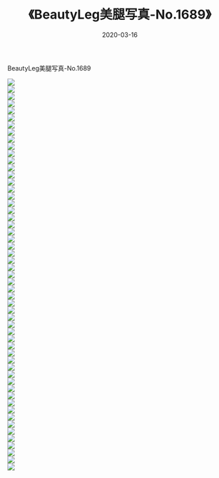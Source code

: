 ﻿---
layout: post
title:  《BeautyLeg美腿写真-No.1689》
date:   2020-03-16
img: http://img.660000.xyz/Sharelink/网络美图/2020/BeautyLeg美腿写真-No.1689/000.jpg
categories: [美女, 清纯, 唯美]
---

BeautyLeg美腿写真-No.1689

  ![](http://img.660000.xyz/Sharelink/网络美图/2020/BeautyLeg美腿写真-No.1689/001.jpg) <br> ![](http://img.660000.xyz/Sharelink/网络美图/2020/BeautyLeg美腿写真-No.1689/002.jpg) <br> ![](http://img.660000.xyz/Sharelink/网络美图/2020/BeautyLeg美腿写真-No.1689/003.jpg) <br> ![](http://img.660000.xyz/Sharelink/网络美图/2020/BeautyLeg美腿写真-No.1689/004.jpg) <br> ![](http://img.660000.xyz/Sharelink/网络美图/2020/BeautyLeg美腿写真-No.1689/005.jpg) <br> ![](http://img.660000.xyz/Sharelink/网络美图/2020/BeautyLeg美腿写真-No.1689/006.jpg) <br> ![](http://img.660000.xyz/Sharelink/网络美图/2020/BeautyLeg美腿写真-No.1689/007.jpg) <br> ![](http://img.660000.xyz/Sharelink/网络美图/2020/BeautyLeg美腿写真-No.1689/008.jpg) <br> ![](http://img.660000.xyz/Sharelink/网络美图/2020/BeautyLeg美腿写真-No.1689/009.jpg) <br> ![](http://img.660000.xyz/Sharelink/网络美图/2020/BeautyLeg美腿写真-No.1689/010.jpg) <br> ![](http://img.660000.xyz/Sharelink/网络美图/2020/BeautyLeg美腿写真-No.1689/011.jpg) <br> ![](http://img.660000.xyz/Sharelink/网络美图/2020/BeautyLeg美腿写真-No.1689/012.jpg) <br> ![](http://img.660000.xyz/Sharelink/网络美图/2020/BeautyLeg美腿写真-No.1689/013.jpg) <br> ![](http://img.660000.xyz/Sharelink/网络美图/2020/BeautyLeg美腿写真-No.1689/014.jpg) <br> ![](http://img.660000.xyz/Sharelink/网络美图/2020/BeautyLeg美腿写真-No.1689/015.jpg) <br> ![](http://img.660000.xyz/Sharelink/网络美图/2020/BeautyLeg美腿写真-No.1689/016.jpg) <br> ![](http://img.660000.xyz/Sharelink/网络美图/2020/BeautyLeg美腿写真-No.1689/017.jpg) <br> ![](http://img.660000.xyz/Sharelink/网络美图/2020/BeautyLeg美腿写真-No.1689/018.jpg) <br> ![](http://img.660000.xyz/Sharelink/网络美图/2020/BeautyLeg美腿写真-No.1689/019.jpg) <br> ![](http://img.660000.xyz/Sharelink/网络美图/2020/BeautyLeg美腿写真-No.1689/020.jpg) <br> ![](http://img.660000.xyz/Sharelink/网络美图/2020/BeautyLeg美腿写真-No.1689/021.jpg) <br> ![](http://img.660000.xyz/Sharelink/网络美图/2020/BeautyLeg美腿写真-No.1689/022.jpg) <br> ![](http://img.660000.xyz/Sharelink/网络美图/2020/BeautyLeg美腿写真-No.1689/023.jpg) <br> ![](http://img.660000.xyz/Sharelink/网络美图/2020/BeautyLeg美腿写真-No.1689/024.jpg) <br> ![](http://img.660000.xyz/Sharelink/网络美图/2020/BeautyLeg美腿写真-No.1689/025.jpg) <br> ![](http://img.660000.xyz/Sharelink/网络美图/2020/BeautyLeg美腿写真-No.1689/026.jpg) <br> ![](http://img.660000.xyz/Sharelink/网络美图/2020/BeautyLeg美腿写真-No.1689/027.jpg) <br> ![](http://img.660000.xyz/Sharelink/网络美图/2020/BeautyLeg美腿写真-No.1689/028.jpg) <br> ![](http://img.660000.xyz/Sharelink/网络美图/2020/BeautyLeg美腿写真-No.1689/029.jpg) <br> ![](http://img.660000.xyz/Sharelink/网络美图/2020/BeautyLeg美腿写真-No.1689/030.jpg) <br> ![](http://img.660000.xyz/Sharelink/网络美图/2020/BeautyLeg美腿写真-No.1689/031.jpg) <br> ![](http://img.660000.xyz/Sharelink/网络美图/2020/BeautyLeg美腿写真-No.1689/032.jpg) <br> ![](http://img.660000.xyz/Sharelink/网络美图/2020/BeautyLeg美腿写真-No.1689/033.jpg) <br> ![](http://img.660000.xyz/Sharelink/网络美图/2020/BeautyLeg美腿写真-No.1689/034.jpg) <br> ![](http://img.660000.xyz/Sharelink/网络美图/2020/BeautyLeg美腿写真-No.1689/035.jpg) <br> ![](http://img.660000.xyz/Sharelink/网络美图/2020/BeautyLeg美腿写真-No.1689/036.jpg) <br> ![](http://img.660000.xyz/Sharelink/网络美图/2020/BeautyLeg美腿写真-No.1689/037.jpg) <br> ![](http://img.660000.xyz/Sharelink/网络美图/2020/BeautyLeg美腿写真-No.1689/038.jpg) <br> ![](http://img.660000.xyz/Sharelink/网络美图/2020/BeautyLeg美腿写真-No.1689/039.jpg) <br> ![](http://img.660000.xyz/Sharelink/网络美图/2020/BeautyLeg美腿写真-No.1689/040.jpg) <br> ![](http://img.660000.xyz/Sharelink/网络美图/2020/BeautyLeg美腿写真-No.1689/041.jpg) <br> ![](http://img.660000.xyz/Sharelink/网络美图/2020/BeautyLeg美腿写真-No.1689/042.jpg) <br> ![](http://img.660000.xyz/Sharelink/网络美图/2020/BeautyLeg美腿写真-No.1689/043.jpg) <br> ![](http://img.660000.xyz/Sharelink/网络美图/2020/BeautyLeg美腿写真-No.1689/044.jpg) <br> ![](http://img.660000.xyz/Sharelink/网络美图/2020/BeautyLeg美腿写真-No.1689/045.jpg) <br> ![](http://img.660000.xyz/Sharelink/网络美图/2020/BeautyLeg美腿写真-No.1689/046.jpg) <br> ![](http://img.660000.xyz/Sharelink/网络美图/2020/BeautyLeg美腿写真-No.1689/047.jpg) <br> ![](http://img.660000.xyz/Sharelink/网络美图/2020/BeautyLeg美腿写真-No.1689/048.jpg) <br> ![](http://img.660000.xyz/Sharelink/网络美图/2020/BeautyLeg美腿写真-No.1689/049.jpg) <br> ![](http://img.660000.xyz/Sharelink/网络美图/2020/BeautyLeg美腿写真-No.1689/050.jpg) <br> ![](http://img.660000.xyz/Sharelink/网络美图/2020/BeautyLeg美腿写真-No.1689/051.jpg) <br> ![](http://img.660000.xyz/Sharelink/网络美图/2020/BeautyLeg美腿写真-No.1689/052.jpg) <br> ![](http://img.660000.xyz/Sharelink/网络美图/2020/BeautyLeg美腿写真-No.1689/053.jpg) <br> ![](http://img.660000.xyz/Sharelink/网络美图/2020/BeautyLeg美腿写真-No.1689/054.jpg) <br> ![](http://img.660000.xyz/Sharelink/网络美图/2020/BeautyLeg美腿写真-No.1689/055.jpg) <br>